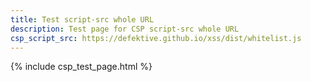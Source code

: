 ```yaml
---
title: Test script-src whole URL
description: Test page for CSP script-src whole URL
csp_script_src: https://defektive.github.io/xss/dist/whitelist.js
---
```

{% include csp_test_page.html %}
